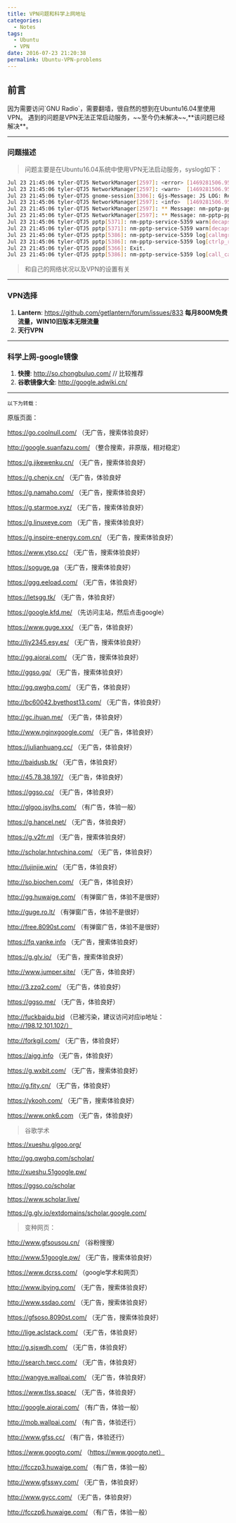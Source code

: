 ```yaml
---
title: VPN问题和科学上网地址
categories:
  - Notes
tags:
  - Ubuntu
  - VPN
date: 2016-07-23 21:20:38
permalink: Ubuntu-VPN-problems
---
```


<h2 id="intro">前言</h2>因为需要访问`GNU Radio`，需要翻墙，很自然的想到在Ubuntu16.04里使用VPN。
遇到的问题是VPN无法正常启动服务，~~至今仍未解决~~,**该问题已经解决**。

<!-- more -->

-----------------
### 问题描述

> 问题主要是在Ubuntu16.04系统中使用VPN无法启动服务，syslog如下：

``` bash
Jul 23 21:45:06 tyler-QTJ5 NetworkManager[2597]: <error> [1469281506.9518] platform-linux: do-change-link[9]: failure changing link: failure 19 (没有那个设备)
Jul 23 21:45:06 tyler-QTJ5 NetworkManager[2597]: <warn>  [1469281506.9518] device (ppp0): failed to disable userspace IPv6LL address handling
Jul 23 21:45:06 tyler-QTJ5 gnome-session[3306]: Gjs-Message: JS LOG: Removing a network device that was not added
Jul 23 21:45:06 tyler-QTJ5 NetworkManager[2597]: <info>  [1469281506.9549] devices removed (path: /sys/devices/virtual/net/ppp0, iface: ppp0)
Jul 23 21:45:06 tyler-QTJ5 NetworkManager[2597]: ** Message: nm-pptp-ppp-plugin: (nm_phasechange): status 1 / phase 'dead'
Jul 23 21:45:06 tyler-QTJ5 NetworkManager[2597]: ** Message: nm-pptp-ppp-plugin: (nm_exit_notify): cleaning up
Jul 23 21:45:06 tyler-QTJ5 pptp[5371]: nm-pptp-service-5359 warn[decaps_hdlc:pptp_gre.c:220]: short read (-1): Input/output error
Jul 23 21:45:06 tyler-QTJ5 pptp[5371]: nm-pptp-service-5359 warn[decaps_hdlc:pptp_gre.c:232]: pppd may have shutdown, see pppd log
Jul 23 21:45:06 tyler-QTJ5 pptp[5386]: nm-pptp-service-5359 log[callmgr_main:pptp_callmgr.c:245]: Closing connection (unhandled)
Jul 23 21:45:06 tyler-QTJ5 pptp[5386]: nm-pptp-service-5359 log[ctrlp_rep:pptp_ctrl.c:259]: Sent control packet type is 12 'Call-Clear-Request'
Jul 23 21:45:06 tyler-QTJ5 pppd[5366]: Exit.
Jul 23 21:45:06 tyler-QTJ5 pptp[5386]: nm-pptp-service-5359 log[call_callback:pptp_callmgr.c:84]: Closing connection (call state)
```

> 和自己的网络状况以及VPN的设置有关

--------------

### VPN选择

1. **Lantern**: <https://github.com/getlantern/forum/issues/833>  **每月800M免费流量，WIN10旧版本无限流量**
1. **天行VPN**

--------------

### 科学上网-google镜像

1. **快搜**: <http://so.chongbuluo.com/>   // 比较推荐
1. **谷歌镜像大全**: <http://google.adwiki.cn/> 

-------------

`以下为转载：`

> 
 原版页面：

https://go.coolnull.com/ （无广告，搜索体验良好）

http://google.suanfazu.com/ （整合搜索，非原版，相对稳定）

https://g.jikewenku.cn/ （无广告，搜索体验良好）

https://g.chenjx.cn/ （无广告，体验良好

https://g.namaho.com/ （无广告，搜索体验良好）

https://g.starmoe.xyz/ （无广告，搜索体验良好）

https://g.linuxeye.com （无广告，搜索体验良好）

https://g.inspire-energy.com.cn/ （无广告，搜索体验良好）

https://www.ytso.cc/ （无广告，搜索体验良好）

https://soguge.ga （无广告，搜索体验良好）

https://ggg.eeload.com/ （无广告，体验良好）

https://letsgg.tk/ （无广告，体验良好）

https://google.kfd.me/ （先访问主站，然后点击google）

https://www.guge.xxx/ （无广告，体验良好）

http://ljy2345.esy.es/ （无广告，搜索体验良好）

http://gg.aiorai.com/ （无广告，搜索体验良好）

http://ggso.gq/ （无广告，搜索体验良好）

http://gg.qwghq.com/ （无广告，体验良好）

http://bc60042.byethost13.com/ （无广告，体验良好）

http://gc.ihuan.me/  （无广告，体验良好）

http://www.nginxgoogle.com/ （无广告，体验良好）

https://julianhuang.cc/ （无广告，体验良好）

http://baidusb.tk/ （无广告，体验良好）

http://45.78.38.197/ （无广告，体验良好）

https://ggso.co/ （无广告，体验良好）

http://glgoo.jsylhs.com/ （有广告，体验一般）

https://g.hancel.net/ （无广告，体验良好）

https://g.v2fr.ml （无广告，搜索体验良好）

http://scholar.hntvchina.com/ （无广告，体验良好）

http://lujinjie.win/ （无广告，体验良好）

http://so.biochen.com/ （无广告，体验良好）

http://gg.huwaige.com/ （有弹窗广告，体验不是很好）

http://guge.ro.lt/ （有弹窗广告，体验不是很好）

http://free.8090st.com/ （有弹窗广告，体验不是很好）

https://fq.yanke.info （无广告，搜索体验良好）

https://g.glv.io/ （无广告，搜索体验良好）

http://www.jumper.site/ （无广告，体验良好）

http://3.zzq2.com/ （无广告，体验良好）

https://ggso.me/ （无广告，体验良好）

http://fuckbaidu.bid  （已被污染，建议访问对应ip地址：http://198.12.101.102/）

http://forkgil.com/ （无广告，体验良好）

https://aigg.info （无广告，体验良好）

https://g.wxbit.com/ （无广告，搜索体验良好）

http://g.fity.cn/ （无广告，体验良好）

https://ykooh.com/ （无广告，搜索体验良好）

https://www.onk6.com （无广告，体验良好）
> 谷歌学术

https://xueshu.glgoo.org/ 

http://gg.qwghq.com/scholar/

http://xueshu.51google.pw/

https://ggso.co/scholar

https://www.scholar.live/ 

https://g.glv.io/extdomains/scholar.google.com/
> 变种网页：

http://www.gfsousou.cn/ （谷粉搜搜）

http://www.51google.pw/ （无广告，搜索体验良好）

https://www.dcrss.com/ （google学术和网页）

http://www.ibying.com/ （无广告，搜索体验良好）

http://www.ssdao.com/ （无广告，搜索体验良好）

https://gfsoso.8090st.com/ （无广告，搜索体验良好）

http://lige.aclstack.com/ （无广告，体验良好）

http://g.sjswdh.com/ （无广告，体验良好）

http://search.twcc.com/  （无广告，体验良好）

http://wangye.wallpai.com/ （无广告，体验良好）

https://www.tlss.space/ （无广告，体验良好）

http://google.aiorai.com/ （有广告，体验一般）

http://mob.wallpai.com/ （有广告，体验还行）

http://www.gfss.cc/ （有广告，体验还行）

https://www.googto.com/ （https://www.googto.net）

http://fcczp3.huwaige.com/ （有广告，体验一般）

http://www.gfsswy.com/ （无广告，体验良好）

http://www.gycc.com/ （无广告，体验良好）

http://fcczp6.huwaige.com/ （有广告，体验一般） 

